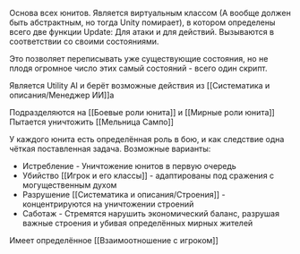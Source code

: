 Основа всех юнитов. Является виртуальным классом (А вообще должен быть абстрактным, но тогда Unity помирает), в котором определены всего две функции Update: Для атаки и для действий.
Вызываются в соответствии со своими состояниями.

Это позволяет переписывать уже существующие состояния, но не плодя огромное число этих самый состояний - всего один скрипт.

Является Utility AI и берёт возможные действия из [[Систематика и описания/Менеджер ИИ]]а

Подразделяются на [[Боевые роли юнита]] и [[Мирные роли юнита]]
Пытается уничтожить [[Мельница Сампо]]

У каждого юнита есть определённая роль в бою, и как следствие одна чёткая поставленная задача. Возможные варианты:
- Истребление - Уничтожение юнитов в первую очередь
- Убийство [[Игрок и его классы]] - адаптированы под сражения с могущественным духом
- Разрушение [[Систематика и описания/Строения]] - концентрируются на уничтожении строений
- Саботаж - Стремятся нарушить экономический баланс, разрушая важные строения и убивая определённых мирных жителей

Имеет определённое [[Взаимоотношение с игроком]]